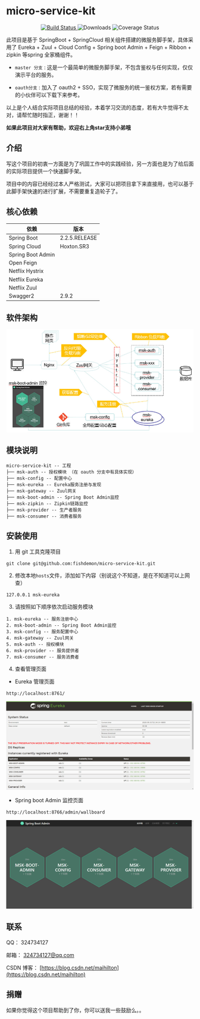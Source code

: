 # micro-service-kit

 <p align="center">
  <a href="https://github.com/fishdemon/micro-service-kit" target="_blank">
    <img src="https://img.shields.io/badge/MicroServiceKit-微服务脚手架-green.svg" alt="Build Status">
  </a>
  <img src="https://img.shields.io/badge/Spring%20Boot-2.2.5.RELEASE-yellowgreen.svg" alt="Downloads">
  <img src="https://img.shields.io/badge/Spring%20Cloud-Hoxton.SR3-blue.svg" alt="Coverage Status">
 </p>

此项目是基于 SpringBoot + SpringCloud 相关组件搭建的微服务脚手架，具体采用了 Eureka + Zuul + Cloud Config + Spring boot Admin + Feign + Ribbon + zipkin 等spring 全家桶组件。

- `master 分支` : 这是一个最简单的微服务脚手架，不包含鉴权与任何实现，仅仅演示平台的服务。

- `oauth分支` : 加入了 oauth2 + SSO，实现了微服务的统一鉴权方案，若有需要的小伙伴可以下载下来参考。

以上是个人结合实际项目总结的经验，本着学习交流的态度，若有大牛觉得不太对，请帮忙随时指正，谢谢！！

**如果此项目对大家有帮助，欢迎右上角star支持小弟哦**

## 介绍

写这个项目的初衷一方面是为了巩固工作中的实践经验，另一方面也是为了给后面的实际项目提供一个快速脚手架。

项目中的内容已经经过本人严格测试，大家可以把项目拿下来直接用，也可以基于此脚手架快速的进行扩展，不需要重复造轮子了。

## 核心依赖

| 依赖 | 版本 |
| --- | --- |
| Spring Boot | 2.2.5.RELEASE |
| Spring Cloud | Hoxton.SR3 |
| Spring Boot Admin  |  |
| Open Feign  |  |
| Netflix Hystrix  |  |
| Netflix Eureka |  |
| Netflix Zuul |  |
| Swagger2 | 2.9.2 |

## 软件架构
![微服务架构图解](doc/img/msk-architecture.jpg)


## 模块说明

```
micro-service-kit -- 工程
├── msk-auth -- 授权模块 （在 oauth 分支中有具体实现）
├── msk-config -- 配置中心
├── msk-eureka -- Eureka服务注册与发现 
├── msk-gateway -- Zuul网关 
├── msk-boot-admin -- Spring Boot Admin监控 
├── msk-zipkin -- Zipkin链路监控 
├── msk-provider -- 生产者服务
├── msk-consumer -- 消费者服务
```

## 安装使用

1. 用 git 工具克隆项目

```shell
git clone git@github.com:fishdemon/micro-service-kit.git
```

2. 修改本地`hosts`文件，添加如下内容（别说这个不知道，是在不知道可以上网查）

```
127.0.0.1 msk-eureka
```

3. 请按照如下顺序依次启动服务模块

```
1. msk-eureka -- 服务注册中心
2. msk-boot-admin -- Spring Boot Admin监控
3. msk-config -- 服务配置中心
4. msk-gateway -- Zuul网关
5. msk-auth -- 授权模块
6. msk-provider -- 服务提供者
7. msk-consumer -- 服务消费者
```

4. 查看管理页面

- Eureka 管理页面

```
http://localhost:8761/
```

![Eureka 管理页面](doc/img/eureka-manage.jpg)

- Spring boot Admin 监控页面

```
http://localhost:8766/admin/wallboard
```

![Spring boot admin 管理页面](doc/img/boot-admin-manage.jpg)

## 联系

QQ： 324734127

邮箱： 324734127@qq.com

CSDN 博客： [https://blog.csdn.net/maihilton](https://blog.csdn.net/maihilton)

## 捐赠

如果你觉得这个项目帮助到了你，你可以送我一些鼓励么。。


